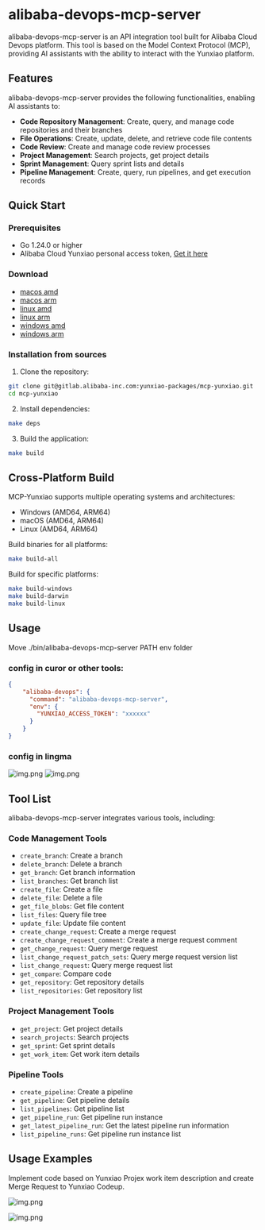 # alibaba-devops-mcp-server

alibaba-devops-mcp-server is an API integration tool built for Alibaba Cloud Devops platform. This tool is based on the Model Context Protocol (MCP), providing AI assistants with the ability to interact with the Yunxiao platform.

## Features

alibaba-devops-mcp-server provides the following functionalities, enabling AI assistants to:

* **Code Repository Management**: Create, query, and manage code repositories and their branches
* **File Operations**: Create, update, delete, and retrieve code file contents
* **Code Review**: Create and manage code review processes
* **Project Management**: Search projects, get project details
* **Sprint Management**: Query sprint lists and details
* **Pipeline Management**: Create, query, run pipelines, and get execution records

## Quick Start

### Prerequisites

* Go 1.24.0 or higher
* Alibaba Cloud Yunxiao personal access token, [Get it here](https://help.aliyun.com/zh/yunxiao/developer-reference/obtain-personal-access-token?spm=a2c4g.11186623.help-menu-150040.d_5_0_1.5dc72af2GnT64i)

### Download 

* [macos amd](https://agent-install-beijing.oss-cn-beijing.aliyuncs.com/alibaba-devops-mcp-server/alibaba-devops-mcp-server_darwin_amd64)
* [macos arm](https://agent-install-beijing.oss-cn-beijing.aliyuncs.com/alibaba-devops-mcp-server/alibaba-devops-mcp-server_darwin_arm64)
* [linux amd](https://agent-install-beijing.oss-cn-beijing.aliyuncs.com/alibaba-devops-mcp-server/alibaba-devops-mcp-server_linux_amd64)
* [linux arm](https://agent-install-beijing.oss-cn-beijing.aliyuncs.com/alibaba-devops-mcp-server/alibaba-devops-mcp-server_linux_arm64)
* [windows amd](https://agent-install-beijing.oss-cn-beijing.aliyuncs.com/alibaba-devops-mcp-server/alibaba-devops-mcp-server_windows_amd64.exe)
* [windows arm](https://agent-install-beijing.oss-cn-beijing.aliyuncs.com/alibaba-devops-mcp-server/alibaba-devops-mcp-server_windows_arm64.exe)

### Installation from sources

1. Clone the repository:

```bash
git clone git@gitlab.alibaba-inc.com:yunxiao-packages/mcp-yunxiao.git
cd mcp-yunxiao
```

2. Install dependencies:

```bash
make deps
```

3. Build the application:

```bash
make build
```

## Cross-Platform Build

MCP-Yunxiao supports multiple operating systems and architectures:

* Windows (AMD64, ARM64)
* macOS (AMD64, ARM64)
* Linux (AMD64, ARM64)

Build binaries for all platforms:

```bash
make build-all
```

Build for specific platforms:

```bash
make build-windows
make build-darwin
make build-linux
```

## Usage
Move ./bin/alibaba-devops-mcp-server PATH env folder

### config in curor or other tools:

```json
{
    "alibaba-devops": {
      "command": "alibaba-devops-mcp-server",
      "env": {
        "YUNXIAO_ACCESS_TOKEN": "xxxxxx"
      }
    }
}

```

### config in lingma

![img.png](img/mcpconfig1.jpg)
![img.png](img/mcpconfig2.jpg)

## Tool List

alibaba-devops-mcp-server integrates various tools, including:

### Code Management Tools

- `create_branch`: Create a branch
- `delete_branch`: Delete a branch
- `get_branch`: Get branch information
- `list_branches`: Get branch list
- `create_file`: Create a file
- `delete_file`: Delete a file
- `get_file_blobs`: Get file content
- `list_files`: Query file tree
- `update_file`: Update file content
- `create_change_request`: Create a merge request
- `create_change_request_comment`: Create a merge request comment
- `get_change_request`: Query merge request
- `list_change_request_patch_sets`: Query merge request version list
- `list_change_request`: Query merge request list
- `get_compare`: Compare code
- `get_repository`: Get repository details
- `list_repositories`: Get repository list

### Project Management Tools

- `get_project`: Get project details
- `search_projects`: Search projects
- `get_sprint`: Get sprint details
- `get_work_item`: Get work item details

### Pipeline Tools

- `create_pipeline`: Create a pipeline
- `get_pipeline`: Get pipeline details
- `list_pipelines`: Get pipeline list
- `get_pipeline_run`: Get pipeline run instance
- `get_latest_pipeline_run`: Get the latest pipeline run information
- `list_pipeline_runs`: Get pipeline run instance list

## Usage Examples
Implement code based on Yunxiao Projex work item description and create Merge Request to Yunxiao Codeup.

![img.png](img/img_7.png)

![img.png](img/img_8.png)
